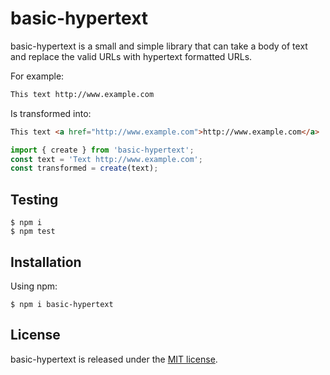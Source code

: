 # basic-hypertext

basic-hypertext is a small and simple library that can take a body of text and replace the valid URLs with hypertext formatted URLs.

For example:

```html
This text http://www.example.com
```

Is transformed into:
```html
This text <a href="http://www.example.com">http://www.example.com</a>
```

```javascript
import { create } from 'basic-hypertext';
const text = 'Text http://www.example.com';
const transformed = create(text);
```

## Testing

```shell
$ npm i
$ npm test
```

## Installation

Using npm:
```shell
$ npm i basic-hypertext
```

## License

basic-hypertext is released under the [MIT license](https://raw.githubusercontent.com/bobbyhouse/basic-hypertext/main/LICENSE).
